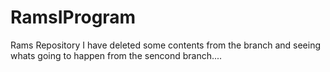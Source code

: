 # RamsIProgram
Rams Repository
I have deleted some contents from the branch and seeing whats going to happen from the sencond branch....
